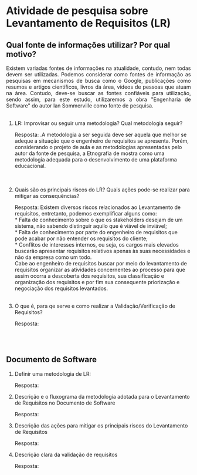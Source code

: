 <h1>Atividade de pesquisa sobre Levantamento de Requisitos (LR)</h1>

<h2>Qual fonte de informações utilizar? Por qual motivo?</h2>
<p style="text-align: justify;">Existem variadas fontes de informações na atualidade, contudo, nem todas devem ser utilizadas. Podemos considerar como fontes de informação as pesquisas em mecanismos de busca como o Google, publicações como resumos e artigos científicos, livros da área, vídeos de pessoas que atuam na área. Contudo, deve-se buscar as fontes confiáveis para utilização, sendo assim, para este estudo, utilizaremos a obra "Engenharia de Software" do autor Ian Sommerville como fonte de pesquisa.<br><br></p>
<ol>
  <li>LR: Improvisar ou seguir uma metodologia? Qual metodologia seguir?</li>
  <p>Resposta: .A metodologia a ser seguida deve ser aquela que melhor se adeque a situação que o engenheiro de requisitos se apresenta. Porém, considerando o projeto de aula e as metodologias apresentadas pelo autor da fonte de pesquisa, a Etnografia de mostra como uma metodologia adequada para o desenvolvimento de uma plataforma educacional.</p><br><br>
  <li>Quais são os principais riscos do LR? Quais ações pode-se realizar para mitigar as consequências?</li>
  <p>Resposta: Existem diversos riscos relacionados ao Levantamento de requisitos, entretanto, podemos exemplificar alguns como: <br>
   * Falta de conhecimento sobre o que os stakeholders desejam de um sistema, não sabendo distinguir aquilo que é viável de inviável;<br>
   * Falta de conhecimento por parte do engenheiro de requisitos que pode acabar por não entender os requisitos do cliente;<br>
    * Conflitos de interesses internos, ou seja, os cargos mais elevados buscarão apresentar requisitos relativos apenas às suas necessidades e não da empresa como um todo.<br>
    Cabe ao engenheiro de requisitos buscar por meio do levantamento de requisitos organizar as atividades concernentes ao processo para que assim ocorra a descoberta dos requisitos, sua classificação e organização dos requisitos e por fim sua consequente priorização e negociação dos requisitos levantados.   <br><br>
  <li>O que é, para qe serve e como realizar a Validação/Verificação de Requisitos?</li>
  <p>Resposta: </p><br><br>
</ol>

<h2>Documento de Software</h2>
<ol>
  <li>Definir uma metodologia de LR:</li>
  <p>Resposta: </p>
  <li>Descrição e o fluxograma da metodologia adotada para o Levantamento de Requisitos no Documento de Software</li>
  <p>Resposta: </p>
  <li>Descrição das ações para mitigar os principais riscos do Levantamento de Requisitos</li>
  <p>Resposta: </p>
  <li>Descrição clara da validação de requisitos</li>
  <p>Resposta: </p>
</ol>
